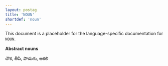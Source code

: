 ```yaml
---
layout: postag
title: 'NOUN'
shortdef: 'noun'
---
```


This document is a placeholder for the language-specific documentation
for `NOUN`.

**Abstract nouns**  

చౌక, తీపి, పొడుగు, ఆకలి 
